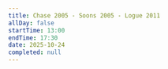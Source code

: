 ```yaml
---
title: Chase 2005 - Soons 2005 - Logue 2011
allDay: false
startTime: 13:00
endTime: 17:30
date: 2025-10-24
completed: null
---
```

